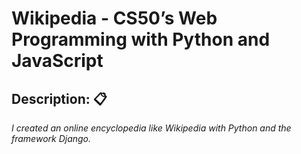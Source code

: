# Wikipedia - CS50’s Web Programming with Python and JavaScript
## Description: 📋

_I created an online encyclopedia like Wikipedia with Python and the framework Django._
